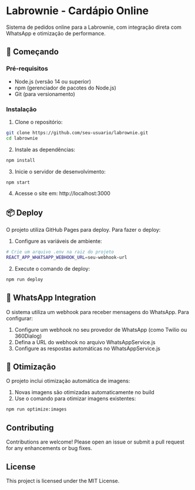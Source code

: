 # Labrownie - Cardápio Online

Sistema de pedidos online para a Labrownie, com integração direta com WhatsApp e otimização de performance.

## 🚀 Começando

### Pré-requisitos

- Node.js (versão 14 ou superior)
- npm (gerenciador de pacotes do Node.js)
- Git (para versionamento)

### Instalação

1. Clone o repositório:
```bash
git clone https://github.com/seu-usuario/labrownie.git
cd labrownie
```

2. Instale as dependências:
```bash
npm install
```

3. Inicie o servidor de desenvolvimento:
```bash
npm start
```

4. Acesse o site em: http://localhost:3000

## 📦 Deploy

O projeto utiliza GitHub Pages para deploy. Para fazer o deploy:

1. Configure as variáveis de ambiente:
```bash
# Crie um arquivo .env na raiz do projeto
REACT_APP_WHATSAPP_WEBHOOK_URL=seu-webhook-url
```

2. Execute o comando de deploy:
```bash
npm run deploy
```

## 📱 WhatsApp Integration

O sistema utiliza um webhook para receber mensagens do WhatsApp. Para configurar:

1. Configure um webhook no seu provedor de WhatsApp (como Twilio ou 360Dialog)
2. Defina a URL do webhook no arquivo WhatsAppService.js
3. Configure as respostas automáticas no WhatsAppService.js

## 🚀 Otimização

O projeto inclui otimização automática de imagens:

1. Novas imagens são otimizadas automaticamente no build
2. Use o comando para otimizar imagens existentes:
```bash
npm run optimize:images
```

## Contributing

Contributions are welcome! Please open an issue or submit a pull request for any enhancements or bug fixes.

## License

This project is licensed under the MIT License.